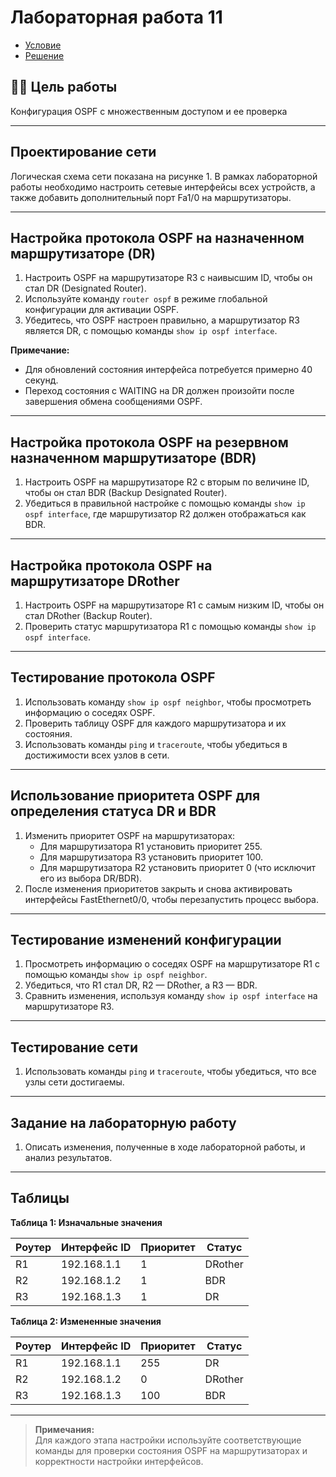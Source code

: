 # Лабораторная работа 11

- [Условие](https://temablag.github.io/BSU/computer_networks/lab11/lab11_theory.pdf)
- [Решение](https://temablag.github.io/BSU/computer_networks/lab11/lab11.pdf)

## 👨‍💻 Цель работы
Конфигурация OSPF с множественным доступом и ее проверка

---

## Проектирование сети

Логическая схема сети показана на рисунке 1. В рамках лабораторной работы необходимо настроить сетевые интерфейсы всех устройств, а также добавить дополнительный порт Fa1/0 на маршрутизаторы.

---

## Настройка протокола OSPF на назначенном маршрутизаторе (DR)

1. Настроить OSPF на маршрутизаторе R3 с наивысшим ID, чтобы он стал DR (Designated Router).
2. Используйте команду `router ospf` в режиме глобальной конфигурации для активации OSPF.
3. Убедитесь, что OSPF настроен правильно, а маршрутизатор R3 является DR, с помощью команды `show ip ospf interface`.

**Примечание:** 
- Для обновлений состояния интерфейса потребуется примерно 40 секунд.
- Переход состояния с WAITING на DR должен произойти после завершения обмена сообщениями OSPF.

---

## Настройка протокола OSPF на резервном назначенном маршрутизаторе (BDR)

1. Настроить OSPF на маршрутизаторе R2 с вторым по величине ID, чтобы он стал BDR (Backup Designated Router).
2. Убедиться в правильной настройке с помощью команды `show ip ospf interface`, где маршрутизатор R2 должен отображаться как BDR.

---

## Настройка протокола OSPF на маршрутизаторе DRother

1. Настроить OSPF на маршрутизаторе R1 с самым низким ID, чтобы он стал DRother (Backup Router).
2. Проверить статус маршрутизатора R1 с помощью команды `show ip ospf interface`.

---

## Тестирование протокола OSPF

1. Использовать команду `show ip ospf neighbor`, чтобы просмотреть информацию о соседях OSPF.
2. Проверить таблицу OSPF для каждого маршрутизатора и их состояния.
3. Использовать команды `ping` и `traceroute`, чтобы убедиться в достижимости всех узлов в сети.

---

## Использование приоритета OSPF для определения статуса DR и BDR

1. Изменить приоритет OSPF на маршрутизаторах:
   - Для маршрутизатора R1 установить приоритет 255.
   - Для маршрутизатора R3 установить приоритет 100.
   - Для маршрутизатора R2 установить приоритет 0 (что исключит его из выбора DR/BDR).
2. После изменения приоритетов закрыть и снова активировать интерфейсы FastEthernet0/0, чтобы перезапустить процесс выбора.

---

## Тестирование изменений конфигурации

1. Просмотреть информацию о соседях OSPF на маршрутизаторе R1 с помощью команды `show ip ospf neighbor`.
2. Убедиться, что R1 стал DR, R2 — DRother, а R3 — BDR.
3. Сравнить изменения, используя команду `show ip ospf interface` на маршрутизаторе R3.

---

## Тестирование сети

1. Использовать команды `ping` и `traceroute`, чтобы убедиться, что все узлы сети достигаемы.

---

## Задание на лабораторную работу

1. Описать изменения, полученные в ходе лабораторной работы, и анализ результатов.

---

## Таблицы

**Таблица 1: Изначальные значения**

| Роутер | Интерфейс ID  | Приоритет | Статус      |
|--------|---------------|-----------|-------------|
| R1     | 192.168.1.1   | 1         | DRother     |
| R2     | 192.168.1.2   | 1         | BDR         |
| R3     | 192.168.1.3   | 1         | DR          |

**Таблица 2: Измененные значения**

| Роутер | Интерфейс ID  | Приоритет | Статус      |
|--------|---------------|-----------|-------------|
| R1     | 192.168.1.1   | 255       | DR          |
| R2     | 192.168.1.2   | 0         | DRother     |
| R3     | 192.168.1.3   | 100       | BDR         |

---

> **Примечания:**  
> Для каждого этапа настройки используйте соответствующие команды для проверки состояния OSPF на маршрутизаторах и корректности настройки интерфейсов.

